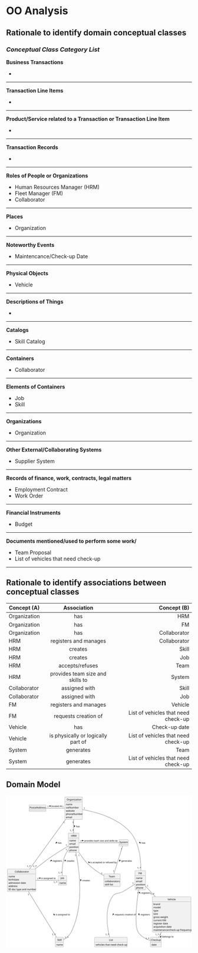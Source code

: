 # OO Analysis

## Rationale to identify domain conceptual classes


### _Conceptual Class Category List_

**Business Transactions**

* 

---

**Transaction Line Items**

* 

---

**Product/Service related to a Transaction or Transaction Line Item**

* 

---

**Transaction Records**

* 

---  

**Roles of People or Organizations**

* Human Resources Manager (HRM)
* Fleet Manager (FM)
* Collaborator

---

**Places**

* Organization

---

**Noteworthy Events**

* Maintencance/Check-up Date

---

**Physical Objects**

* Vehicle

---

**Descriptions of Things**

* 

---

**Catalogs**

* Skill Catalog

---

**Containers**

* Collaborator

---

**Elements of Containers**

* Job
* Skill

---

**Organizations**

* Organization

---

**Other External/Collaborating Systems**

* Supplier System

---

**Records of finance, work, contracts, legal matters**

* Employment Contract
* Work Order

---

**Financial Instruments**

* Budget

---

**Documents mentioned/used to perform some work/**

* Team Proposal
* List of vehicles that need check-up

---


## Rationale to identify associations between conceptual classes


| Concept (A) 		 |          Association   	           |                         Concept (B) |
|----------------|:----------------------------------:|------------------------------------:|
| Organization   |              has		 	               |                                 HRM |
| Organization   |              has		 	               |                                  FM |
| Organization   |              has		 	               |                        Collaborator |
| HRM            |      registers and manages	 	      |                        Collaborator |
| HRM            |             creates 	              |                               Skill |
| HRM            |             creates 	              |                                 Job |
| HRM            |         accepts/refuses 	          |                                Team |
| HRM            |  provides team size and skills to  |                              System |
| Collaborator   |          assigned with 	           |                               Skill |
| Collaborator   |          assigned with 	           |                                 Job |
| FM             |       registers and manages        |                             Vehicle |
| FM             |        requests creation of        | List of vehicles that need check-up |
| Vehicle        |                has                 |                       Check-up date |
| Vehicle        | is physically or logically part of | List of vehicles that need check-up |
| System         |             generates              |                                Team |
| System         |             generates              | List of vehicles that need check-up |







## Domain Model

![Domain Model](svg/project-domain-model.svg)